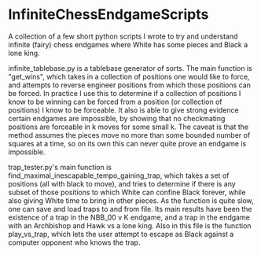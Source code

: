 # InfiniteChessEndgameScripts
A collection of a few short python scripts I wrote to try and understand infinite (fairy) chess endgames where White has some pieces and Black a lone king.

infinite_tablebase.py is a tablebase generator of sorts. The main function is "get_wins", which takes in a collection of positions one would like to force, and attempts to reverse engineer positions from which those positions can be forced. In practice I use this to determine if a collection of positions I know to be winning can be forced from a position (or collection of positions) I know to be forceable. It also is able to give strong evidence certain endgames are impossible, by showing that no checkmating positions are forceable in k moves for some small k. The caveat is that the method assumes the pieces move no more than some bounded number of squares at a time, so on its own this can never quite prove an endgame is impossible.  

trap_tester.py's main function is find_maximal_inescapable_tempo_gaining_trap, which takes a set of positions (all with black to move), and tries to determine if there is any subset of those positions to which White can confine Black forever, while also giving White time to bring in other pieces. As the function is quite slow, one can save and load traps to and from file. Its main results have been the existence of a trap in the NBB_00 v K endgame, and a trap in the endgame with an Archbishop and Hawk vs a lone king. Also in this file is the function play_vs_trap, which lets the user attempt to escape as Black against a computer opponent who knows the trap.
